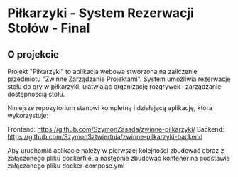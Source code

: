 # Piłkarzyki - System Rezerwacji Stołów - Final

## O projekcie

Projekt "Piłkarzyki" to aplikacja webowa stworzona na zaliczenie przedmiotu "Zwinne Zarządzanie Projektami". System umożliwia rezerwację stołu do gry w piłkarzyki, ułatwiając organizację rozgrywek i zarządzanie dostępnością stołu.

Niniejsze repozytorium stanowi kompletną i działającą aplikację, która wykorzystuje:

Frontend: https://github.com/SzymonZasada/zwinne-pilkarzyki/
Backend: https://github.com/SzymonSztwiertnia/zwinne-pilkarzyki-backend

Aby uruchomić aplikacje należy w pierwszej kolejności zbudować obraz z załączonego pliku dockerfile, a następnie zbudować kontener na podstawie załączonego pliku docker-compose.yml 
